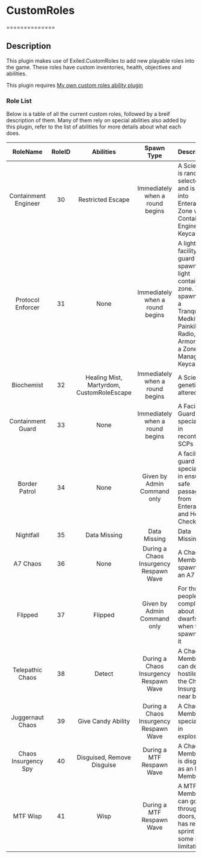 # CustomRoles
==============
## Description
This plugin makes use of Exiled.CustomRoles to add new playable roles into the game. These roles have custom inventories, health, objectives and abilities.

This plugin requires [My own custom roles ability plugin](https://github.com/SnivyFilms/SnivysCustomRolesAbilities)

### Role List
Below is a table of all the current custom roles, followed by a breif description of them. Many of them rely on special abilities also added by this plugin, refer to the list of abilities for more details about what each does.

RoleName | RoleID | Abilities | Spawn Type | Description
:---: | :---: | :---: | :---: | :------
Containment Engineer | 30 | Restricted Escape | Immediately when a round begins | A Scientist is randomly selected and is set into Enterance Zone with a Containment Engineer Keycard.
Protocol Enforcer | 31 | None | Immediately when a round begins | A lighter facility guard that spawns in light containment zone. They spawn with a Tranquilizer, Medkit, Painkillers, Radio, Light Armor, and a Zone Manager Keycard.
Biochemist| 32 | Healing Mist, Martyrdom, CustomRoleEscape | Immediately when a round begins | A Scientist genetically altered.
Containment Guard | 33 | None | Immediately when a round begins | A Facility Guard specializing in recontaining SCPs
Border Patrol | 34 | None | Given by Admin Command only | A facility guard specialized in ensuring safe passage from Enterance and Heavy Checkpoints
Nightfall | 35 | Data Missing | Data Missing | Data Missing
A7 Chaos | 36 | None | During a Chaos Insurgency Respawn Wave | A Chaos Member that spawns with an A7
Flipped | 37 | Flipped | Given by Admin Command only | For those people who complains about dwarfs when they spawn in as it
Telepathic Chaos | 38 | Detect | During a Chaos Insurgency Respawn Wave | A Chaos Member that can detect hostiles to the Chaos Insurgency near by
Juggernaut Chaos | 39 | Give Candy Ability | During a Chaos Insurgency Respawn Wave | A Chaos Member that specializes in explosives
Chaos Insurgency Spy | 40 | Disguised, Remove Disguise | During a MTF Respawn Wave | A Chaos Member that is disguised as an MTF Member
MTF Wisp | 41 | Wisp | During a MTF Respawn Wave | A MTF Member that can go through doors, but has reduced sprint and some item limitations
